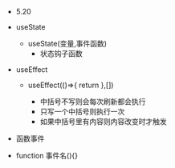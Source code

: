 - 5.20

- useState
  - useState(变量,事件函数)
      - 状态钩子函数
- useEffect

  - useEffect(()=>{
      return
    },[])

    - 中括号不写则会每次刷新都会执行
    - 只写一个中括号则执行一次
    - 如果中括号里有内容则内容改变时才触发

- 函数事件
- function 事件名(){}
